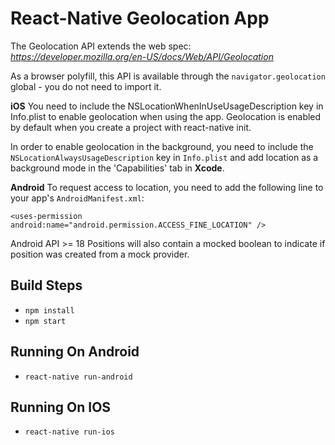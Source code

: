 # React-Native Geolocation App

The Geolocation API extends the web spec: *https://developer.mozilla.org/en-US/docs/Web/API/Geolocation*

As a browser polyfill, this API is available through the `navigator.geolocation` global - you do not need to import it.

**iOS** 
You need to include the NSLocationWhenInUseUsageDescription key in Info.plist to enable geolocation when using the app. Geolocation is enabled by default when you create a project with react-native init.

In order to enable geolocation in the background, you need to include the `NSLocationAlwaysUsageDescription` key in `Info.plist` and add location as a background mode in the 'Capabilities' tab in **Xcode**.

**Android** 
To request access to location, you need to add the following line to your app's `AndroidManifest.xml`:

`<uses-permission android:name="android.permission.ACCESS_FINE_LOCATION" />`

Android API >= 18 Positions will also contain a mocked boolean to indicate if position was created from a mock provider.

## Build Steps

* `npm install`
* `npm start`

## Running On Android

* `react-native run-android`

## Running On IOS

* `react-native run-ios`

